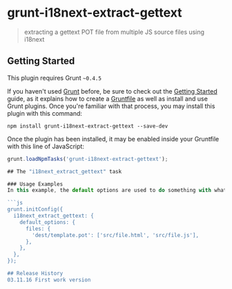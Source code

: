 # grunt-i18next-extract-gettext

> extracting a gettext POT file from multiple JS source files using i18next

## Getting Started
This plugin requires Grunt `~0.4.5`

If you haven't used [Grunt](http://gruntjs.com/) before, be sure to check out the [Getting Started](http://gruntjs.com/getting-started) guide, as it explains how to create a [Gruntfile](http://gruntjs.com/sample-gruntfile) as well as install and use Grunt plugins. Once you're familiar with that process, you may install this plugin with this command:

```shell
npm install grunt-i18next-extract-gettext --save-dev
```

Once the plugin has been installed, it may be enabled inside your Gruntfile with this line of JavaScript:

```js
grunt.loadNpmTasks('grunt-i18next-extract-gettext');

## The "i18next_extract_gettext" task

### Usage Examples
In this example, the default options are used to do something with whatever.

```js
grunt.initConfig({
  i18next_extract_gettext: {
    default_options: {
      files: {
        'dest/template.pot': ['src/file.html', 'src/file.js'],
      },
    },
  },
});

## Release History
03.11.16 First work version
